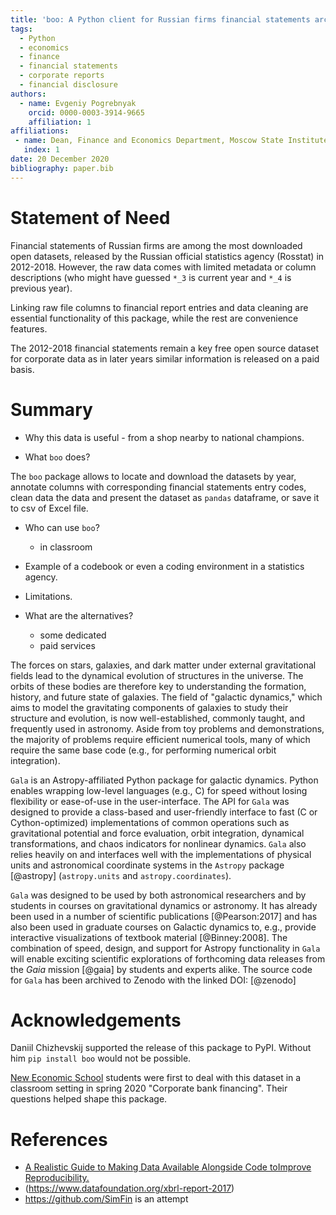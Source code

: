 ```yaml
---
title: 'boo: A Python client for Russian firms financial statements archive (2012-2018)'
tags:
  - Python
  - economics
  - finance
  - financial statements
  - corporate reports
  - financial disclosure
authors:
  - name: Evgeniy Pogrebnyak
    orcid: 0000-0003-3914-9665
    affiliation: 1
affiliations:
 - name: Dean, Finance and Economics Department, Moscow State Institute of International Relations
   index: 1
date: 20 December 2020
bibliography: paper.bib
---
```


# Statement of Need

Financial statements of Russian firms are among the most downloaded open datasets,
released by the Russian official statistics agency (Rosstat) in 2012-2018. 
However, the raw data comes with limited metadata or column descriptions 
(who might have guessed `*_3` is current year and  `*_4` is previous year). 

Linking raw file columns to financial report entries and data cleaning are essential 
functionality of this package, while the rest are convenience features.

The 2012-2018 financial statements remain a key free open source dataset for corporate 
data as in later years similar information is released on a paid basis.

# Summary

- Why this data is useful - from a shop nearby to national champions.

- What `boo` does?

The `boo` package allows to locate and download the datasets by year, annotate columns with 
corresponding financial statements entry codes, clean data the data and present 
the dataset as `pandas` dataframe, or save it to csv of Excel file.

- Who can use `boo`? 
  - in classroom

- Example of a codebook or even a coding environment in a statistics agency.

- Limitations. 

- What are the alternatives? 
  - some dedicated 
  - paid services 

The forces on stars, galaxies, and dark matter under external gravitational
fields lead to the dynamical evolution of structures in the universe. The orbits
of these bodies are therefore key to understanding the formation, history, and
future state of galaxies. The field of "galactic dynamics," which aims to model
the gravitating components of galaxies to study their structure and evolution,
is now well-established, commonly taught, and frequently used in astronomy.
Aside from toy problems and demonstrations, the majority of problems require
efficient numerical tools, many of which require the same base code (e.g., for
performing numerical orbit integration).

``Gala`` is an Astropy-affiliated Python package for galactic dynamics. Python
enables wrapping low-level languages (e.g., C) for speed without losing
flexibility or ease-of-use in the user-interface. The API for ``Gala`` was
designed to provide a class-based and user-friendly interface to fast (C or
Cython-optimized) implementations of common operations such as gravitational
potential and force evaluation, orbit integration, dynamical transformations,
and chaos indicators for nonlinear dynamics. ``Gala`` also relies heavily on and
interfaces well with the implementations of physical units and astronomical
coordinate systems in the ``Astropy`` package [@astropy] (``astropy.units`` and
``astropy.coordinates``).

``Gala`` was designed to be used by both astronomical researchers and by
students in courses on gravitational dynamics or astronomy. It has already been
used in a number of scientific publications [@Pearson:2017] and has also been
used in graduate courses on Galactic dynamics to, e.g., provide interactive
visualizations of textbook material [@Binney:2008]. The combination of speed,
design, and support for Astropy functionality in ``Gala`` will enable exciting
scientific explorations of forthcoming data releases from the *Gaia* mission
[@gaia] by students and experts alike. The source code for ``Gala`` has been
archived to Zenodo with the linked DOI: [@zenodo]

# Acknowledgements

Daniil Chizhevskij supported the release of this package to PyPI. 
Without him `pip install boo` would not be possible.

[New Economic School](https://www.nes.ru) students were first to deal with this dataset 
in a classroom setting in spring 2020 "Corporate bank financing". Their questions helped 
shape this package.

# References


- [A Realistic Guide to Making Data Available Alongside Code toImprove Reproducibility.]()
- (https://www.datafoundation.org/xbrl-report-2017)
- https://github.com/SimFin is an attempt 
